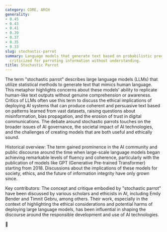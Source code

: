 ```yaml
---
category: CORE, ARCH
generality:
- 0.45
- 0.43
- 0.41
- 0.39
- 0.37
- 0.35
- 0.33
slug: stochastic-parrot
summary: Language models that generate text based on probabilistic predictions, often
  criticized for parroting information without understanding.
title: Stochastic Parrot
---
```


The term "stochastic parrot" describes large language models (LLMs) that utilize statistical methods to generate text that mimics human language. This metaphor highlights concerns about these models' ability to replicate human-like text outputs without genuine comprehension or awareness. Critics of LLMs often use this term to discuss the ethical implications of deploying AI systems that can produce coherent and persuasive text based on patterns learned from vast datasets, raising questions about misinformation, bias propagation, and the erosion of trust in digital communications. The debate around stochastic parrots touches on the broader issues of AI governance, the societal impact of AI technologies, and the challenges of creating models that are both useful and ethically sound.

Historical overview:
The term gained prominence in the AI community and public discourse around the time when large-scale language models began achieving remarkable levels of fluency and coherence, particularly with the publication of models like GPT (Generative Pre-trained Transformer) starting from 2018. Discussions about the implications of these models for society, ethics, and the future of information integrity have only grown since.

Key contributors:
The concept and critique embodied by "stochastic parrot" have been discussed by various scholars and ethicists in AI, including Emily Bender and Timnit Gebru, among others. Their work, especially in the context of highlighting the ethical considerations and potential harms of deploying large language models, has been influential in shaping the discourse around the responsible development and use of AI technologies.

🦜